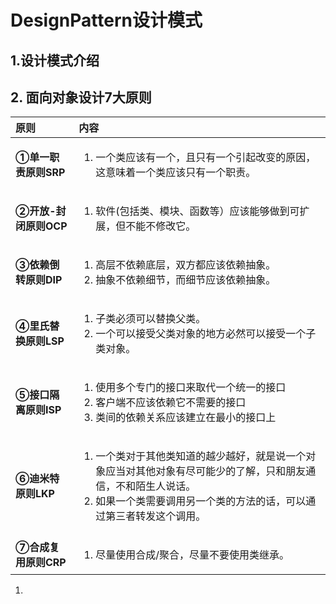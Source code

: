 # DesignPattern设计模式

## 1.设计模式介绍

## 2. 面向对象设计7大原则 

|   原则    | 内容   |
| :--------|:-----| 
|**①单一职责原则SRP**|<ol><li>一个类应该有一个，且只有一个引起改变的原因，这意味着一个类应该只有一个职责。</li></ol> | 
|**②开放-封闭原则OCP**|<ol><li>软件(包括类、模块、函数等）应该能够做到可扩展，但不能不修改它。</li></ol>|
|**③依赖倒转原则DIP**|<ol><li>高层不依赖底层，双方都应该依赖抽象。</li><li>抽象不依赖细节，而细节应该依赖抽象。</li></ol> | 
|**④里氏替换原则LSP**|<ol><li>子类必须可以替换父类。</li><li>一个可以接受父类对象的地方必然可以接受一个子类对象。</li></ol>|
|**⑤接口隔离原则ISP**|<ol><li>使用多个专门的接口来取代一个统一的接口</li><li>客户端不应该依赖它不需要的接口</li><li>类间的依赖关系应该建立在最小的接口上</li></ol> | 
|**⑥迪米特原则LKP**|<ol><li>一个类对于其他类知道的越少越好，就是说一个对象应当对其他对象有尽可能少的了解，只和朋友通信，不和陌生人说话。</li><li>如果一个类需要调用另一个类的方法的话，可以通过第三者转发这个调用。</li></ol>|
|**⑦合成复用原则CRP**|<ol><li>尽量使用合成/聚合，尽量不要使用类继承。</li></ol>|

<ol><li></li></ol>
